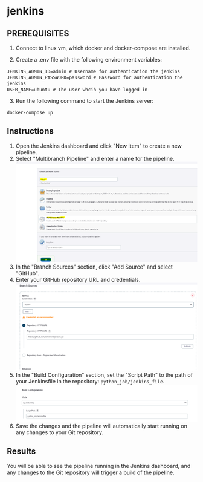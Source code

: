 # jenkins

## PREREQUISITES
1. Connect to linux vm, which docker and docker-compose are installed.

2. Create a .env file with the following environment variables:
```
JENKINS_ADMIN_ID=admin # Username for authentication the jenkins
JENKINS_ADMIN_PASSWORD=password # Password for authentication the jenkins
USER_NAME=ubuntu # The user whcih you have logged in
```

3. Run the following command to start the Jenkins server:
```
docker-compose up
```


## Instructions
1. Open the Jenkins dashboard and click "New Item" to create a new pipeline.
2. Select "Multibranch Pipeline" and enter a name for the pipeline.
![img_1.png](img/img_1.png)
3. In the "Branch Sources" section, click "Add Source" and select "GitHub".
4. Enter your GitHub repository URL and credentials.
![img_3.png](img/img_3.png)
5. In the "Build Configuration" section, set the "Script Path" to the path of your Jenkinsfile in the repository: `python_job/jenkins_file`.
![img_2.png](img/img_2.png)
6. Save the changes and the pipeline will automatically start running on any changes to your Git repository.


## Results
You will be able to see the pipeline running in the Jenkins dashboard, and any changes to the Git repository will trigger a build of the pipeline.
